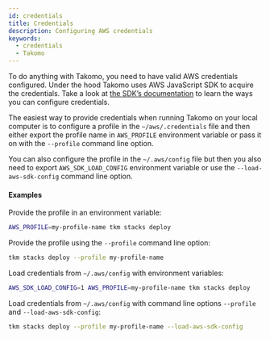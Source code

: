 ```yaml
---
id: credentials
title: Credentials
description: Configuring AWS credentials
keywords:
  - credentials
  - Takomo
---
```

To do anything with Takomo, you need to have valid AWS credentials configured. Under the hood Takomo uses AWS JavaScript SDK to acquire the credentials. Take a look at [the SDK’s documentation](https://docs.aws.amazon.com/sdk-for-javascript/v2/developer-guide/setting-credentials-node.html) to learn the ways you can configure credentials.

The easiest way to provide credentials when running Takomo on your local computer is to configure a profile in the `~/aws/.credentials` file and then either export the profile name in `AWS_PROFILE` environment variable or pass it on with the `--profile` command line option.

You can also configure the profile in the `~/.aws/config` file but then you also need to export `AWS_SDK_LOAD_CONFIG` environment variable or use the `--load-aws-sdk-config` command line option.

#### Examples

Provide the profile in an environment variable:

```bash
AWS_PROFILE=my-profile-name tkm stacks deploy
```

Provide the profile using the `--profile` command line option:

```bash
tkm stacks deploy --profile my-profile-name
```

Load credentials from `~/.aws/config` with environment variables:

```bash
AWS_SDK_LOAD_CONFIG=1 AWS_PROFILE=my-profile-name tkm stacks deploy
```

Load credentials from `~/.aws/config` with command line options `--profile` and `--load-aws-sdk-config`:

```bash
tkm stacks deploy --profile my-profile-name --load-aws-sdk-config
```